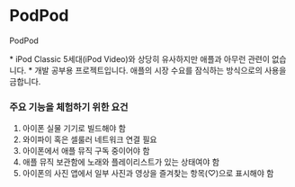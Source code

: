 # PodPod
PodPod

\* iPod Classic 5세대(iPod Video)와 상당히 유사하지만 애플과 아무런 관련이 없습니다.
\* 개발 공부용 프로젝트입니다. 애플의 시장 수요를 잠식하는 방식으로의 사용을 금합니다.

### 주요 기능을 체험하기 위한 요건
1. 아이폰 실물 기기로 빌드해야 함
2. 와이파이 혹은 셀룰러 네트워크 연결 필요
3. 아이폰에서 애플 뮤직 구독 중이어야 함
4. 애플 뮤직 보관함에 노래와 플레이리스트가 있는 상태여야 함
5. 아이폰의 사진 앱에서 일부 사진과 영상을 즐겨찾는 항목(♡)으로 표시해야 함

